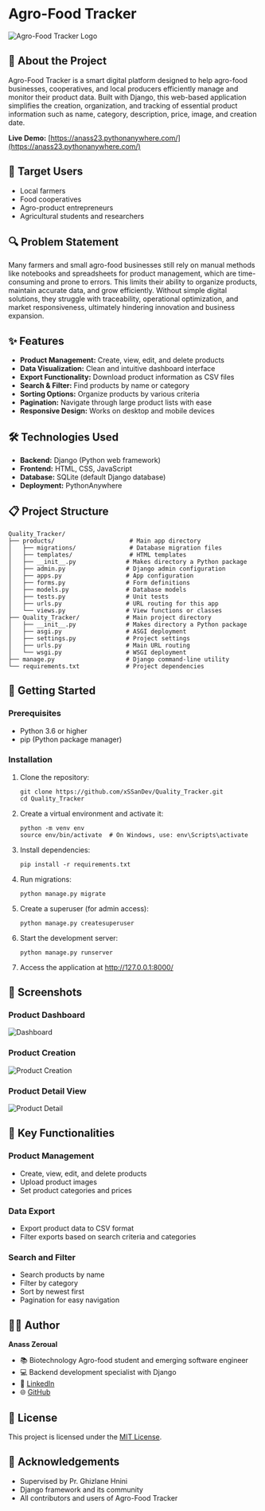 # Agro-Food Tracker

![Agro-Food Tracker Logo](https://your-logo-url-here.png)

## 🌱 About the Project

Agro-Food Tracker is a smart digital platform designed to help agro-food businesses, cooperatives, and local producers efficiently manage and monitor their product data. Built with Django, this web-based application simplifies the creation, organization, and tracking of essential product information such as name, category, description, price, image, and creation date.

**Live Demo:** [https://anass23.pythonanywhere.com/](https://anass23.pythonanywhere.com/)

## 🎯 Target Users

- Local farmers
- Food cooperatives
- Agro-product entrepreneurs
- Agricultural students and researchers

## 🔍 Problem Statement

Many farmers and small agro-food businesses still rely on manual methods like notebooks and spreadsheets for product management, which are time-consuming and prone to errors. This limits their ability to organize products, maintain accurate data, and grow efficiently. Without simple digital solutions, they struggle with traceability, operational optimization, and market responsiveness, ultimately hindering innovation and business expansion.

## ✨ Features

- **Product Management:** Create, view, edit, and delete products
- **Data Visualization:** Clean and intuitive dashboard interface
- **Export Functionality:** Download product information as CSV files
- **Search & Filter:** Find products by name or category
- **Sorting Options:** Organize products by various criteria
- **Pagination:** Navigate through large product lists with ease
- **Responsive Design:** Works on desktop and mobile devices

## 🛠️ Technologies Used

- **Backend:** Django (Python web framework)
- **Frontend:** HTML, CSS, JavaScript
- **Database:** SQLite (default Django database)
- **Deployment:** PythonAnywhere

## 📋 Project Structure

```
Quality_Tracker/
├── products/                     # Main app directory
│   ├── migrations/               # Database migration files
│   ├── templates/                # HTML templates
│   ├── __init__.py              # Makes directory a Python package
│   ├── admin.py                 # Django admin configuration
│   ├── apps.py                  # App configuration
│   ├── forms.py                 # Form definitions
│   ├── models.py                # Database models
│   ├── tests.py                 # Unit tests
│   ├── urls.py                  # URL routing for this app
│   └── views.py                 # View functions or classes
├── Quality_Tracker/             # Main project directory
│   ├── __init__.py              # Makes directory a Python package
│   ├── asgi.py                  # ASGI deployment
│   ├── settings.py              # Project settings
│   ├── urls.py                  # Main URL routing
│   └── wsgi.py                  # WSGI deployment
├── manage.py                    # Django command-line utility
└── requirements.txt             # Project dependencies
```

## 🚀 Getting Started

### Prerequisites

- Python 3.6 or higher
- pip (Python package manager)

### Installation

1. Clone the repository:
   ```
   git clone https://github.com/xSSanDev/Quality_Tracker.git
   cd Quality_Tracker
   ```

2. Create a virtual environment and activate it:
   ```
   python -m venv env
   source env/bin/activate  # On Windows, use: env\Scripts\activate
   ```

3. Install dependencies:
   ```
   pip install -r requirements.txt
   ```

4. Run migrations:
   ```
   python manage.py migrate
   ```

5. Create a superuser (for admin access):
   ```
   python manage.py createsuperuser
   ```

6. Start the development server:
   ```
   python manage.py runserver
   ```

7. Access the application at http://127.0.0.1:8000/

## 📸 Screenshots

### Product Dashboard
![Dashboard](https://your-dashboard-screenshot-url-here.png)

### Product Creation
![Product Creation](https://your-product-creation-screenshot-url-here.png)

### Product Detail View
![Product Detail](https://your-product-detail-screenshot-url-here.png)

## 🌟 Key Functionalities

### Product Management
- Create, view, edit, and delete products
- Upload product images
- Set product categories and prices

### Data Export
- Export product data to CSV format
- Filter exports based on search criteria and categories

### Search and Filter
- Search products by name
- Filter by category
- Sort by newest first
- Pagination for easy navigation

## 👨‍💻 Author

**Anass Zeroual**
- 📚 Biotechnology Agro-food student and emerging software engineer
- 💻 Backend development specialist with Django
- 🔗 [LinkedIn](https://www.linkedin.com/in/anass-zeroual)
- 🌐 [GitHub](https://github.com/xSSanDev)

## 📄 License

This project is licensed under the [MIT License](LICENSE).

## 🙏 Acknowledgements

- Supervised by Pr. Ghizlane Hnini
- Django framework and its community
- All contributors and users of Agro-Food Tracker

